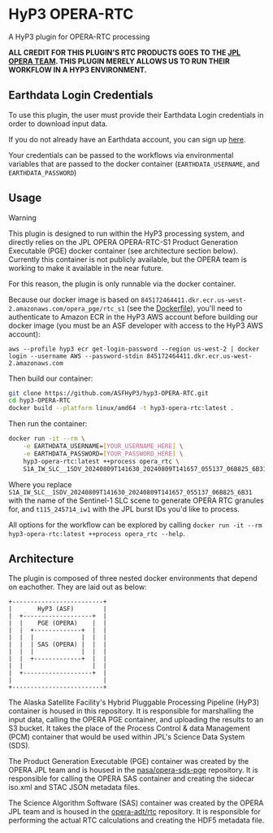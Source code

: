 # HyP3 OPERA-RTC

A HyP3 plugin for OPERA-RTC processing

**ALL CREDIT FOR THIS PLUGIN'S RTC PRODUCTS GOES TO THE [JPL OPERA TEAM](https://www.jpl.nasa.gov/go/opera). THIS PLUGIN MERELY ALLOWS US TO RUN THEIR WORKFLOW IN A HYP3 ENVIRONMENT.**

## Earthdata Login Credentials

To use this plugin, the user must provide their Earthdata Login credentials in order to download input data.

If you do not already have an Earthdata account, you can sign up [here](https://urs.earthdata.nasa.gov/home).

Your credentials can be passed to the workflows via environmental variables that are passed to the docker container (`EARTHDATA_USERNAME`, and `EARTHDATA_PASSWORD`)

## Usage

> [!WARNING]
> This plugin is designed to run within the HyP3 processing system, and directly relies on the JPL OPERA OPERA-RTC-S1 Product Generation Executable (PGE) docker container (see architecture section below). Currently this container is not publicly available, but the OPERA team is working to make it available in the near future.

For this reason, the plugin is only runnable via the docker container.

Because our docker image is based on `845172464411.dkr.ecr.us-west-2.amazonaws.com/opera_pge/rtc_s1` (see the [Dockerfile](./Dockerfile)),
you'll need to authenticate to Amazon ECR in the HyP3 AWS account before building our docker image
(you must be an ASF developer with access to the HyP3 AWS account):

```
aws --profile hyp3 ecr get-login-password --region us-west-2 | docker login --username AWS --password-stdin 845172464411.dkr.ecr.us-west-2.amazonaws.com
```

Then build our container:

```bash
git clone https://github.com/ASFHyP3/hyp3-OPERA-RTC.git
cd hyp3-OPERA-RTC
docker build --platform linux/amd64 -t hyp3-opera-rtc:latest .
```

Then run the container:

```bash
docker run -it --rm \
    -e EARTHDATA_USERNAME=[YOUR_USERNAME_HERE] \
    -e EARTHDATA_PASSWORD=[YOUR_PASSWORD_HERE] \
    hyp3-opera-rtc:latest ++process opera_rtc \
    S1A_IW_SLC__1SDV_20240809T141630_20240809T141657_055137_06B825_6B31 --bursts t115_245714_iw1 
```

Where you replace `S1A_IW_SLC__1SDV_20240809T141630_20240809T141657_055137_06B825_6B31` with the name of the Sentinel-1 SLC scene to generate OPERA RTC granules for, and `t115_245714_iw1` with the JPL burst IDs you'd like to process.

All options for the workflow can be explored by calling `docker run -it --rm hyp3-opera-rtc:latest ++process opera_rtc --help`.

## Architecture

The plugin is composed of three nested docker environments that depend on eachother. They are laid out as below:

```
+-------------------------+
|       HyP3 (ASF)        |
|  +-------------------+  |
|  |    PGE (OPERA)    |  |
|  |  +-------------+  |  |
|  |  |             |  |  |
|  |  | SAS (OPERA) |  |  |
|  |  |             |  |  |
|  |  +-------------+  |  |
|  |                   |  |
|  +-------------------+  |
|                         |
+-------------------------+
```

The Alaska Satellite Facility's Hybrid Pluggable Processing Pipeline (HyP3) container is housed in this repository. It is responsible for marshalling the input data, calling the OPERA PGE container, and uploading the results to an S3 bucket. It takes the place of the Process Control & data Management (PCM) container that would be used within JPL's Science Data System (SDS).

The Product Generation Executable (PGE) container was created by the OPERA JPL team and is housed in the [nasa/opera-sds-pge](https://github.com/nasa/opera-sds-pge) repository. It is responsible for calling the OPERA SAS container and creating the sidecar iso.xml and STAC JSON metadata files.

The Science Algorithm Software (SAS) container was created by the OPERA JPL team and is housed in the [opera-adt/rtc](https://github.com/opera-adt/rtc) repository. It is responsible for performing the actual RTC calculations and creating the HDF5 metadata file.
